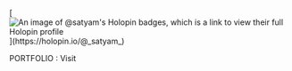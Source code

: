 [![An image of @_satyam_'s Holopin badges, which is a link to view their full Holopin profile](https://holopin.me/_satyam_)](https://holopin.io/@_satyam_)

<!--
**s-atyam/s-atyam** is a ✨ _special_ ✨ repository because its `README.md` (this file) appears on your GitHub profile.

Here are some ideas to get you started:

- 🔭 I’m currently working on ...
- 🌱 I’m currently learning ...
- 👯 I’m looking to collaborate on ...
- 🤔 I’m looking for help with ...
- 💬 Ask me about ...
- 📫 How to reach me: ...
- 😄 Pronouns: ...
- ⚡ Fun fact: ...
-->
PORTFOLIO : Visit[](https://satyam-bharti.netlify.app/)
